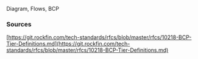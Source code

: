 


Diagram, Flows, BCP



### Sources

[https://git.rockfin.com/tech-standards/rfcs/blob/master/rfcs/10218-BCP-Tier-Definitions.md](https://git.rockfin.com/tech-standards/rfcs/blob/master/rfcs/10218-BCP-Tier-Definitions.md)
